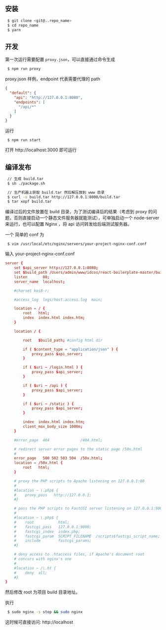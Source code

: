 
## 安装

```sh
 $ git clone <git@..repo_name>
 $ cd repo_name
 $ yarn
```

## 开发

第一次运行需要配置 `proxy.json`，可以直接通过命令生成

```sh
 $ npm run proxy
```

proxy.json 样例，endpoint 代表需要代理的 path

```json
{
  "default": {
    "api": "http://127.0.0.1:8080",
    "endpoints": [
      "/api/*"
    ]
  }
}
```


运行

```
 $ npm run start
```

打开 http://localhost:3000 即可运行

## 编译发布

```sh
 // 生成 build.tar
 $ sh ./package.sh

 // 生产机器上获取 build.tar 然后解压放到 www 目录
 $ curl -o build.tar http://127.0.0.1:8000/build.tar
 $ tar xopf build.tar
```

编译过后的文件放置在 build 目录，为了测试编译后的结果（考虑到 proxy 的问题，否则直接启动一个静态文件服务器就能测试），可单独启动一个 node-server 来运行，也可以配置  Nginx ，将 api 访问转发给后端测试服务器。

一个 简单的 conf 为

```
 $ vim /usr/local/etc/nginx/servers/your-project-nginx-conf.conf
```

输入
your-project-nginx-conf.conf
```conf
server {
    set $api_server http://127.0.0.1:8080;
    set $build_path /Users/admin/www/idcos/react-boilerplate-master/build;
    listen       80;
    server_name  localhost;

    #charset koi8-r;

    #access_log  logs/host.access.log  main;

    location = / {
        root   html;
        index  index.html index.htm;
    }

    location / {

        root   $build_path; #config html dir

        if ( $content_type = "application/json" ) {
            proxy_pass $api_server;
        }

        if ( $uri ~ /login.html ) {
            proxy_pass $api_server;
        }

        if ( $uri ~ /api ) {
            proxy_pass $api_server;
        }

        if ( $uri ~ /static ) {
            proxy_pass $api_server;
        }

        index  index.html index.htm;
        client_max_body_size 1000m;
    }

    #error_page  404              /404.html;

    # redirect server error pages to the static page /50x.html
    #
    error_page   500 502 503 504  /50x.html;
    location = /50x.html {
        root   html;
    }

    # proxy the PHP scripts to Apache listening on 127.0.0.1:80
    #
    #location ~ \.php$ {
    #    proxy_pass   http://127.0.0.1;
    #}

    # pass the PHP scripts to FastCGI server listening on 127.0.0.1:9000
    #
    #location ~ \.php$ {
    #    root           html;
    #    fastcgi_pass   127.0.0.1:9000;
    #    fastcgi_index  index.php;
    #    fastcgi_param  SCRIPT_FILENAME  /scripts$fastcgi_script_name;
    #    include        fastcgi_params;
    #}

    # deny access to .htaccess files, if Apache's document root
    # concurs with nginx's one
    #
    #location ~ /\.ht {
    #    deny  all;
    #}
}
```

然后修改 root 为项目 build 目录地址。

执行

```sh
 $ sudo nginx -s stop && sudo nginx
```

这时候可直接访问: http://localhost







